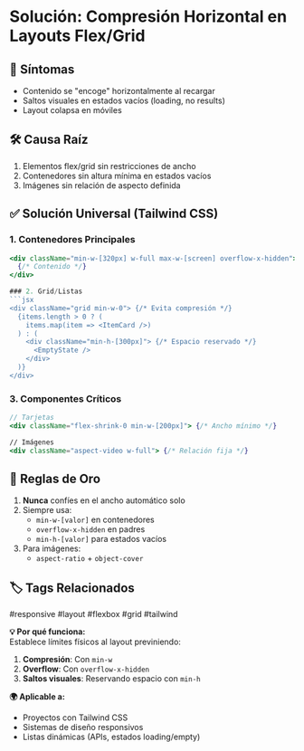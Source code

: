 
# Solución: Compresión Horizontal en Layouts Flex/Grid

## 🚨 Síntomas
- Contenido se "encoge" horizontalmente al recargar
- Saltos visuales en estados vacíos (loading, no results)
- Layout colapsa en móviles

## 🛠️ Causa Raíz
1. Elementos flex/grid sin restricciones de ancho
2. Contenedores sin altura mínima en estados vacíos
3. Imágenes sin relación de aspecto definida

## ✅ Solución Universal (Tailwind CSS)

### 1. Contenedores Principales
```jsx
<div className="min-w-[320px] w-full max-w-[screen] overflow-x-hidden">
  {/* Contenido */}
</div>

### 2. Grid/Listas
```jsx
<div className="grid min-w-0"> {/* Evita compresión */}
  {items.length > 0 ? (
    items.map(item => <ItemCard />)
  ) : (
    <div className="min-h-[300px]"> {/* Espacio reservado */}
      <EmptyState />
    </div>
  )}
</div>
```

### 3. Componentes Críticos
```jsx
// Tarjetas
<div className="flex-shrink-0 min-w-[200px]"> {/* Ancho mínimo */}

// Imágenes
<div className="aspect-video w-full"> {/* Relación fija */}
```

## 📌 Reglas de Oro
1. **Nunca** confíes en el ancho automático solo
2. Siempre usa:
   - `min-w-[valor]` en contenedores
   - `overflow-x-hidden` en padres
   - `min-h-[valor]` para estados vacíos
3. Para imágenes:
   - `aspect-ratio` + `object-cover`

## 🏷️ Tags Relacionados
#responsive #layout #flexbox #grid #tailwind

**💡 Por qué funciona:**  
Establece límites físicos al layout previniendo:  
1. **Compresión**: Con `min-w`  
2. **Overflow**: Con `overflow-x-hidden`  
3. **Saltos visuales**: Reservando espacio con `min-h`  

**🌍 Aplicable a:**  
- Proyectos con Tailwind CSS  
- Sistemas de diseño responsivos  
- Listas dinámicas (APIs, estados loading/empty)  